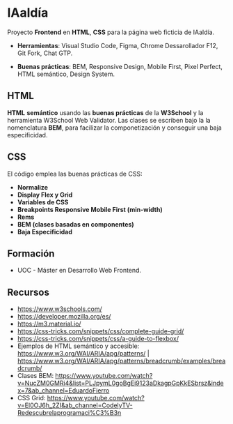 # IAaldía
Proyecto **Frontend** en **HTML**, **CSS** para la página web ficticia de IAaldía.

- **Herramientas**: Visual Studio Code, Figma, Chrome Dessarollador F12, Git Fork, Chat GTP.

- **Buenas prácticas**: BEM, Responsive Design, Mobile First, Pixel Perfect, HTML semántico, Design System.

## HTML
**HTML** **semántico** usando las **buenas prácticas** de la **W3School** y la herramienta W3School Web Validator. Las clases se escriben bajo la la nomenclatura **BEM**, para facilizar la componetización y conseguir una baja especificidad.

## CSS
El código emplea las buenas prácticas de CSS:
- **Normalize**
- **Display Flex y Grid**
- **Variables de CSS**
- **Breakpoints Responsive Mobile First (min-width)**
- **Rems**
- **BEM (clases basadas en componentes)**
- **Baja Especificidad**

## Formación
- UOC - Máster en Desarrollo Web Frontend.

## Recursos
- https://www.w3schools.com/
- https://developer.mozilla.org/es/
- https://m3.material.io/
- https://css-tricks.com/snippets/css/complete-guide-grid/
- https://css-tricks.com/snippets/css/a-guide-to-flexbox/
- Ejemplos de HTML semántico y accesible: https://www.w3.org/WAI/ARIA/apg/patterns/ | https://www.w3.org/WAI/ARIA/apg/patterns/breadcrumb/examples/breadcrumb/
- Clases BEM: https://www.youtube.com/watch?v=NucZM0GMRi4&list=PLJpymL0goBgEi9123aDkagpGpKkESbrsz&index=7&ab_channel=EduardoFierro
- CSS Grid: https://www.youtube.com/watch?v=El0OJ6h_2ZI&ab_channel=CodelyTV-Redescubrelaprogramaci%C3%B3n
